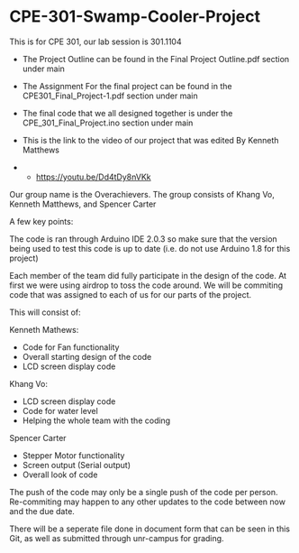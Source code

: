 # CPE-301-Swamp-Cooler-Project
This is for CPE 301, our lab session is 301.1104

- The Project Outline can be found in the Final Project Outline.pdf section under main
- The Assignment For the final project can be found in the CPE301_Final_Project-1.pdf section under main
- The final code that we all designed together is under the CPE_301_Final_Project.ino section under main

- This is the link to the video of our project that was edited By Kenneth Matthews
- - https://youtu.be/Dd4tDy8nVKk


Our group name is the Overachievers. The group consists of Khang Vo, Kenneth Matthews, and Spencer Carter

A few key points:

The code is ran through Arduino IDE 2.0.3 so make sure that the version being used to test this code is up to date (i.e. do not use Arduino 1.8 for this project)

Each member of the team did fully participate in the design of the code. At first we were using airdrop to toss the code around. We will be commiting code that was assigned to each of us for our parts of the project.

This will consist of:

Kenneth Mathews:
- Code for Fan functionality
- Overall starting design of the code
- LCD screen display code


Khang Vo:
- LCD screen display code
- Code for water level
- Helping the whole team with the coding


Spencer Carter
- Stepper Motor functionality
- Screen output (Serial output)
- Overall look of code



The push of the code may only be a single push of the code per person. Re-commiting may happen to any other updates to the code between now and the due date. 

There will be a seperate file done in document form that can be seen in this Git, as well as submitted through unr-campus for grading. 



